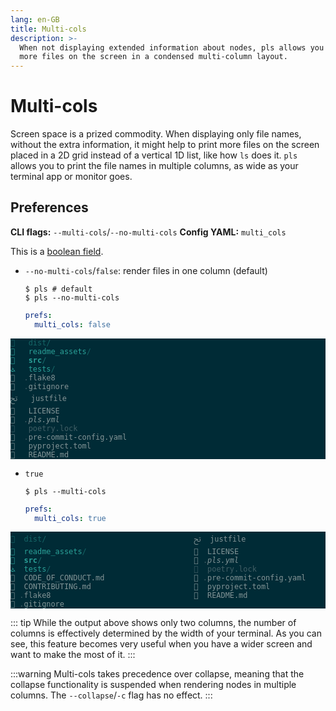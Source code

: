```yaml
---
lang: en-GB
title: Multi-cols
description: >-
  When not displaying extended information about nodes, pls allows you to place
  more files on the screen in a condensed multi-column layout.
---
```


# Multi-cols

Screen space is a prized commodity. When displaying only file names, without the
extra information, it might help to print more files on the screen placed in a
2D grid instead of a vertical 1D list, like how `ls` does it. `pls` allows you
to print the file names in multiple columns, as wide as your terminal app or
monitor goes.

## Preferences

**CLI flags:** `--multi-cols`/`--no-multi-cols`
**Config YAML:** `multi_cols`

This is a [boolean field](../reference/prefs.md#booleans).

- `--no-multi-cols`/`false`: render files in one column (default)

  ```shellsession
  $ pls # default
  $ pls --no-multi-cols
  ```

  ```yml
  prefs:
    multi_cols: false
  ```

<div
    style="background-color: #002b36; color: #839496;"
    class="language-">
  <pre style="color: inherit;"><code style="color: inherit;"><span style="color: #156667; text-decoration-color: #156667"></span>   <span style="color: #156667; text-decoration-color: #156667">dist/</span>                   
<span style="color: #2aa198; text-decoration-color: #2aa198"></span>   <span style="color: #2aa198; text-decoration-color: #2aa198">readme_assets</span><span style="color: #156667; text-decoration-color: #156667">/</span>          
<span style="color: #2aa198; text-decoration-color: #2aa198; font-weight: bold"></span>   <span style="color: #2aa198; text-decoration-color: #2aa198; font-weight: bold">src</span><span style="color: #156667; text-decoration-color: #156667; font-weight: bold">/</span>                    
<span style="color: #2aa198; text-decoration-color: #2aa198">ﭧ</span>   <span style="color: #2aa198; text-decoration-color: #2aa198">tests</span><span style="color: #156667; text-decoration-color: #156667">/</span>                  
  <span style="color: #415f66; text-decoration-color: #415f66">.</span>flake8                  
  <span style="color: #415f66; text-decoration-color: #415f66">.</span>gitignore               
ﰌ   justfile                
   LICENSE                 
<span style="font-style: italic"></span>  <span style="color: #415f66; text-decoration-color: #415f66; font-style: italic">.</span><span style="font-style: italic">pls.yml</span>                 
<span style="color: #415f66; text-decoration-color: #415f66"></span>   <span style="color: #415f66; text-decoration-color: #415f66">poetry.lock</span>             
  <span style="color: #415f66; text-decoration-color: #415f66">.</span>pre-commit-config.yaml  
   pyproject.toml          
   README.md               
</code></pre>
</div>

- `true`

  ```shellsession
  $ pls --multi-cols
  ```

  ```yml
  prefs:
    multi_cols: true
  ```

<div
    style="background-color: #002b36; color: #839496;"
    class="language-">
  <pre style="color: inherit;"><code style="color: inherit;"><span style="color: #156667; text-decoration-color: #156667"></span>  <span style="color: #156667; text-decoration-color: #156667">dist/</span>                                 ﰌ  justfile                            
<span style="color: #2aa198; text-decoration-color: #2aa198"></span>  <span style="color: #2aa198; text-decoration-color: #2aa198">readme_assets</span><span style="color: #156667; text-decoration-color: #156667">/</span>                          LICENSE                             
<span style="color: #2aa198; text-decoration-color: #2aa198; font-weight: bold"></span>  <span style="color: #2aa198; text-decoration-color: #2aa198; font-weight: bold">src</span><span style="color: #156667; text-decoration-color: #156667; font-weight: bold">/</span>                                  <span style="font-style: italic"></span> <span style="color: #415f66; text-decoration-color: #415f66">.</span><span style="font-style: italic">pls.yml</span>                             
<span style="color: #2aa198; text-decoration-color: #2aa198">ﭧ</span>  <span style="color: #2aa198; text-decoration-color: #2aa198">tests</span><span style="color: #156667; text-decoration-color: #156667">/</span>                                <span style="color: #415f66; text-decoration-color: #415f66"></span>  <span style="color: #415f66; text-decoration-color: #415f66">poetry.lock</span>                         
  CODE_OF_CONDUCT.md                     <span style="color: #415f66; text-decoration-color: #415f66">.</span>pre-commit-config.yaml              
  CONTRIBUTING.md                         pyproject.toml                      
 <span style="color: #415f66; text-decoration-color: #415f66">.</span>flake8                                  README.md                           
 <span style="color: #415f66; text-decoration-color: #415f66">.</span>gitignore                                                                    
</code></pre>
</div>

::: tip
While the output above shows only two columns, the number of columns is
effectively determined by the width of your terminal. As you can see, this
feature becomes very useful when you have a wider screen and want to make the
most of it.
:::

:::warning
Multi-cols takes precedence over collapse, meaning that the collapse
functionality is suspended when rendering nodes in multiple columns. The
`--collapse`/`-c` flag has no effect.
:::
